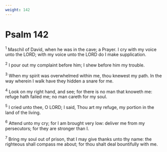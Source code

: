 ```yaml
---
weight: 142
---
```


# Psalm 142

<sup>1</sup> Maschil of David, when he was in the cave; a Prayer. I cry with my voice unto the LORD; with my voice unto the LORD do I make supplication. 

<sup>2</sup> I pour out my complaint before him; I shew before him my trouble. 

<sup>3</sup> When my spirit was overwhelmed within me, thou knewest my path. In the way wherein I walk have they hidden a snare for me. 

<sup>4</sup> Look on my right hand, and see; for there is no man that knoweth me: refuge hath failed me; no man careth for my soul. 

<sup>5</sup> I cried unto thee, O LORD; I said, Thou art my refuge, my portion in the land of the living. 

<sup>6</sup> Attend unto my cry; for I am brought very low: deliver me from my persecutors; for they are stronger than I. 

<sup>7</sup> Bring my soul out of prison, that I may give thanks unto thy name: the righteous shall compass me about; for thou shalt deal bountifully with me. 


